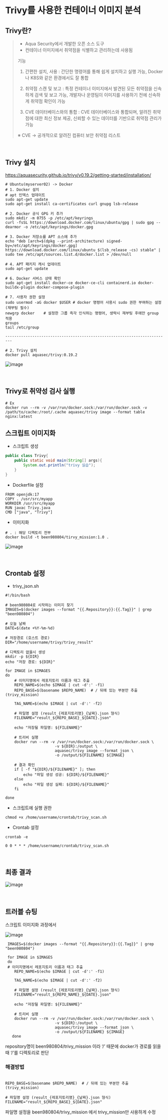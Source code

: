 # Trivy를 사용한 컨테이너 이미지 분석

## Trivy란?

> - Aqua Security에서 개발한 오픈 소스 도구
> - 컨테이너 이미지에서 취약점을 식별하고 관리하는데 사용됨
>
> 기능
> 1. 간편한 설치, 사용 : 간단한 명령어를 통해 쉽게 설치하고 실행 가능,
> Docker나 K8S와 같은 환경에서도 잘 통합
> 
> 2. 취약점 스캔 및 보고 : 특정 컨테이너 이미지에서 발견된 모든 취약점을 신속하게 검색 및 보고 가능, 개발자나 운영팀이 이미지를 사용하기 전에 신속하게 취약점 확인이 가능
> 
> 3. CVE 데이터베이스와의 통합 : CVE 데이터베이스와 통합되며, 알려진 취약점에 대한 최신 정보 제공, 신뢰할 수 있는 데이터를 기반으로 취약점 관리가 가능
>
> ※ CVE → 공개적으로 알려진 컴퓨터 보안 취약점 리스트
>
 
<br>

## Trivy 설치

https://aquasecurity.github.io/trivy/v0.19.2/getting-started/installation/

```docker
# Ubuntu(myserver02) -> Docker
# 1. Docker 설치
# apt 인덱스 업데이트
sudo apt-get update
sudo apt-get install ca-certificates curl gnupg lsb-release

# 2. Docker 공식 GPG 키 추가
sudo mkdir -m 0755 -p /etc/apt/keyrings
curl -fsSL https://download.docker.com/linux/ubuntu/gpg | sudo gpg --dearmor -o /etc/apt/keyrings/docker.gpg

# 3. Docker 저장소를 APT 소스에 추가
echo "deb [arch=$(dpkg --print-architecture) signed-by=/etc/apt/keyrings/docker.gpg] https://download.docker.com/linux/ubuntu $(lsb_release -cs) stable" | sudo tee /etc/apt/sources.list.d/docker.list > /dev/null

# 4. APT 패키지 캐시 업데이트
sudo apt-get update

# 6. Docker 서비스 상태 확인
sudo apt-get install docker-ce docker-ce-cli containerd.io docker-buildx-plugin docker-compose-plugin

# 7. 사용자 권한 설정
sudo usermod -aG docker $USER # docker 명령어 사용시 sudo 권한 부여하는 설정(재부팅 필수)
newgrp docker    # 설정한 그룹 즉각 인식하는 명령어, 생략시 재부팅 후에만 group 적용
groups
tail /etc/group

-------------------------------------------------------------------------

# 2. Trivy 설치
docker pull aquasec/trivy:0.19.2
```

![image](https://github.com/user-attachments/assets/f69a04e4-7cb2-4208-9780-d33fb87a63df)

<br>

## Trivy로 취약성 검사 실행

```docker
# Ex
docker run --rm -v /var/run/docker.sock:/var/run/docker.sock -v /path/to/cache:/root/.cache aquasec/trivy image --format table nginx:latest
```

## 스크립트 이미지화

- 스크립트 생성

```java
public class Trivy{
    public static void main(String[] args){
        System.out.println("trivy 실습");
    }
}
```

- Dockerfile 설정

```docker
FROM openjdk:17
COPY . /usr/src/myapp
WORKDIR /usr/src/myapp
RUN javac Trivy.java
CMD ["java", "Trivy"]
```

- 이미지화

```
# . : 해당 디렉토리 전부
docker build -t been980804/tirvy_mission:1.0 .
```

![image](https://github.com/user-attachments/assets/7caeeda7-0b77-4d6d-918b-e44afa4d133b)

<br>

## Crontab 설정

- trivy_json.sh

```
#!/bin/bash

# been980804로 시작하는 이미지 찾기
IMAGES=$(docker images --format "{{.Repository}}:{{.Tag}}" | grep "been980804")

# 오늘 날짜
DATE=$(date +%Y-%m-%d)

# 저장경로 (호스트 경로)
DIR="/home/username/trivy/trivy_result"

# 디렉토리 없을시 생성
mkdir -p ${DIR}
echo "저장 경로: ${DIR}"

for IMAGE in $IMAGES
do
    # 이미지명에서 레포지토리 이름과 태그 추출
    REPO_NAME=$(echo $IMAGE | cut -d':' -f1)
    REPO_BASE=$(basename $REPO_NAME)  # / 뒤에 있는 부분만 추출 (trivy_mission)

    TAG_NAME=$(echo $IMAGE | cut -d':' -f2)

    # 파일명 설정 (result_{레포지토리명}_{날짜}.json 형식)
    FILENAME="result_${REPO_BASE}_${DATE}.json"

    echo "저장될 파일명: ${FILENAME}"

    # 트리비 실행
    docker run --rm -v /var/run/docker.sock:/var/run/docker.sock \
                      -v ${DIR}:/output \
                      aquasec/trivy image --format json \
                      -o /output/${FILENAME} ${IMAGE}

    # 결과 확인
    if [ -f "${DIR}/${FILENAME}" ]; then
        echo "파일 생성 성공: ${DIR}/${FILENAME}"
    else
        echo "파일 생성 실패: ${DIR}/${FILENAME}"
    fi

done
```

- 스크립트에 실행 권한

```
chmod +x /home/username/crontab/trivy_scan.sh
```

- Crontab 설정

```
crontab -e

0 0 * * * /home/username/crontab/trivy_scan.sh

```

<br>

## 최종 결과

![image](https://github.com/user-attachments/assets/8c3f126e-3535-4e37-bb53-c7419740d269)

<br>

## 트러블 슈팅

스크립트 이미지화 과정에서 

![image](https://github.com/user-attachments/assets/fa9c9dec-a625-481e-b347-319c8e2454f5)


```
 IMAGES=$(docker images --format "{{.Repository}}:{{.Tag}}" | grep "been980804")
 
 for IMAGE in $IMAGES
 do
 # 이미지명에서 레포지토리 이름과 태그 추출
    REPO_NAME=$(echo $IMAGE | cut -d':' -f1)
    
    TAG_NAME=$(echo $IMAGE | cut -d':' -f2)

    # 파일명 설정 (result_{레포지토리명}_{날짜}.json 형식)
    FILENAME="result_${REPO_NAME}_${DATE}.json"

    echo "저장될 파일명: ${FILENAME}"

    # 트리비 실행
    docker run --rm -v /var/run/docker.sock:/var/run/docker.sock \
                      -v ${DIR}:/output \
                      aquasec/trivy image --format json \
                      -o /output/${FILENAME} ${IMAGE}
   done
```

repository명이 been980804/trivy_mission 이라 ‘/’ 때문에 docker가 경로를 읽을 때 ‘/’를 디렉토리로 판단

### 해결방법

```

REPO_BASE=$(basename $REPO_NAME)  # / 뒤에 있는 부분만 추출 (trivy_mission)

# 파일명 설정 (result_{레포지토리명}_{날짜}.json 형식)
FILENAME="result_${REPO_BASE}_${DATE}.json"
```

파일명 설정을 been980804/trivy_mission 에서 trivy_mission만 사용하게 수정
